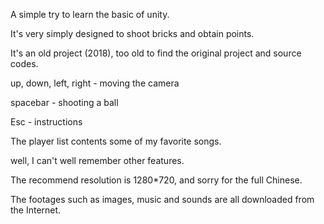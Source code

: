 A  simple try to learn the basic of unity.

It's very simply designed to shoot bricks and obtain points.

It's an old project (2018), too old to find the original project and source codes.



up, down, left, right - moving the camera

spacebar - shooting a ball

Esc - instructions



The player list contents some of my favorite songs.



well, I can't well remember other features.



The recommend resolution is 1280*720, and sorry for the full Chinese.

The footages such as images, music and sounds are all downloaded from the Internet. 